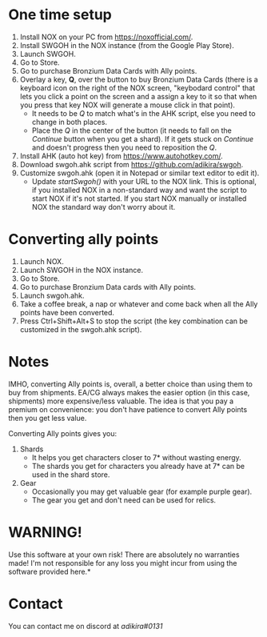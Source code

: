 # One time setup
1.  Install NOX on your PC from https://noxofficial.com/.
2.  Install SWGOH in the NOX instance (from the Google Play Store).
3.  Launch SWGOH.
4.  Go to Store.
5.  Go to purchase Bronzium Data Cards with Ally points.
6.  Overlay a key, **Q**, over the button to buy Bronzium Data Cards (there is a keyboard icon on the right of the NOX screen, "keybodard control" that lets you click a point on the screen and a assign a key to it so that when you press that key NOX will generate a mouse click in that point).
    -   It needs to be *Q* to match what's in the AHK script, else you need to change in both places.
    -   Place the *Q* in the center of the button (it needs to fall on the *Continue* button when you get a shard). If it gets stuck on *Continue* and doesn't progress then you need to reposition the *Q*.
7.  Install AHK (auto hot key) from <https://www.autohotkey.com/>.
8.  Download swgoh.ahk script from <https://github.com/adikira/swgoh>.
9.  Customize swgoh.ahk (open it in Notepad or similar text editor to edit it).
    -   Update *startSwgoh()* with your URL to the NOX link. This is optional, if you installed NOX in a non-standard way and want the script to start NOX if it's not started. If you start NOX manually or installed NOX the standard way don't worry about it.

# Converting ally points
1.  Launch NOX.
2.  Launch SWGOH in the NOX instance.
3.  Go to Store.
4.  Go to purchase Bronzium Data cards with Ally points.
5.  Launch swgoh.ahk.
6.  Take a coffee break, a nap or whatever and come back when all the Ally points have been converted.
7.  Press Ctrl+Shift+Alt+S to stop the script (the key combination can be customized in the swgoh.ahk script).

# Notes
IMHO, converting Ally points is, overall, a better choice than using them to buy from shipments. EA/CG always makes the easier option (in this case, shipments) more expensive/less valuable. The idea is that you pay a premium on convenience: you don't have patience to convert Ally points then you get less value.

Converting Ally points gives you:

1.  Shards
    -   It helps you get characters closer to 7\* without wasting energy.
    -   The shards you get for characters you already have at 7\* can be used in the shard store.
2.  Gear
    -   Occasionally you may get valuable gear (for example purple gear).
    -   The gear you get and don't need can be used for relics.

# WARNING!
Use this software at your own risk! There are absolutely no warranties made! I'm not responsible for any loss you might incur from using the software provided here.*

# Contact
You can contact me on discord at *adikira#0131*
